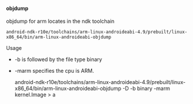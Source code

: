 #### objdump

objdump for arm locates in the ndk toolchain

	android-ndk-r10e/toolchains/arm-linux-androideabi-4.9/prebuilt/linux-x86_64/bin/arm-linux-androideabi-objdump 
Usage

* -b is followed by the file type binary
* -marm specifies the cpu is ARM.


	android-ndk-r10e/toolchains/arm-linux-androideabi-4.9/prebuilt/linux-x86_64/bin/arm-linux-androideabi-objdump -D -b binary -marm kernel.Image  > a
